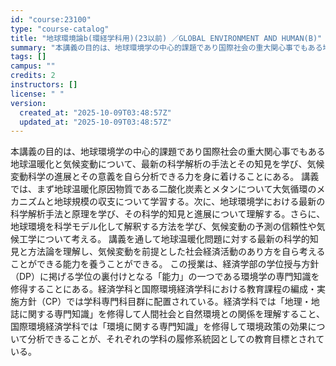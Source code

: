 ```yaml
---
id: "course:23100"
type: "course-catalog"
title: "地球環境論b(環経学科用)(23以前) ／GLOBAL ENVIRONMENT AND HUMAN(B)"
summary: "本講義の目的は、地球環境学の中心的課題であり国際社会の重大関心事でもある地球温暖化と気候変動について、最新の科学解析の手法とその知見を学び、気候変動科学の進展とその意義を自ら分析できる力を身に着けることにある。 講義では、まず地球温暖化原因…"
tags: []
campus: ""
credits: 2
instructors: []
license: " "
version:
  created_at: "2025-10-09T03:48:57Z"
  updated_at: "2025-10-09T03:48:57Z"
---
```


本講義の目的は、地球環境学の中心的課題であり国際社会の重大関心事でもある地球温暖化と気候変動について、最新の科学解析の手法とその知見を学び、気候変動科学の進展とその意義を自ら分析できる力を身に着けることにある。 講義では、まず地球温暖化原因物質である二酸化炭素とメタンについて大気循環のメカニズムと地球規模の収支について学習する。次に、地球環境学における最新の科学解析手法と原理を学び、その科学的知見と進展について理解する。さらに、地球環境を科学モデル化して解釈する方法を学び、気候変動の予測の信頼性や気候工学について考える。 講義を通して地球温暖化問題に対する最新の科学的知見と方法論を理解し、気候変動を前提とした社会経済活動のあり方を自ら考えることができる能力を養うことができる。 この授業は、経済学部の学位授与方針（DP）に掲げる学位の裏付けとなる「能力」の一つである環境学の専門知識を修得することにある。経済学科と国際環境経済学科における教育課程の編成・実施方針（CP）では学科専門科目群に配置されている。経済学科では「地理・地誌に関する専門知識」を修得して人間社会と自然環境との関係を理解すること、国際環境経済学科では「環境に関する専門知識」を修得して環境政策の効果について分析できることが、それぞれの学科の履修系統図としての教育目標とされている。
